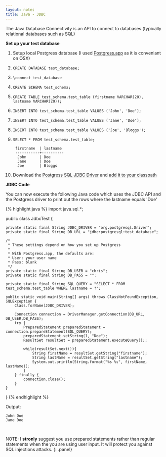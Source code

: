 ```yaml
---
layout: notes
title: Java - JDBC
---
```


The Java Database Connectivity is an API to connect to databases (typically relational databases such as SQL)

**Set up your test database**

1. Setup local Postgress database (I used [Postgress.app](http://postgresapp.com/) as it is conveniant on OSX)
2. `CREATE DATABASE test_database;`
3. `\connect test_database`
4. `CREATE SCHEMA test_schema;`
5. `CREATE TABLE test_schema.test_table (firstname VARCHAR(20), lastname VARCHAR(20));`
6. `INSERT INTO test_schema.test_table VALUES ('John', 'Doe');`
7. `INSERT INTO test_schema.test_table VALUES ('Jane', 'Doe');`
8. `INSERT INTO test_schema.test_table VALUES ('Joe', 'Bloggs');`
9. `SELECT * FROM test_schema.test_table;`

   ~~~
    firstname  | lastname
    -----------+----------
     John      | Doe
     Jane      | Doe
     Joe       | Bloggs
   ~~~

10. Download the [Postgress SQL JDBC Driver](https://jdbc.postgresql.org/download.html) and [add it to your classpath](https://jdbc.postgresql.org/documentation/head/classpath.html)

**JDBC Code**

You can now execute the following Java code which uses the JDBC API and the Postgress driver to print out the rows where the lastname equals 'Doe'

{% highlight java %}
import java.sql.*;

public class JdbcTest {

    private static final String JDBC_DRIVER = "org.postgresql.Driver";
    private static final String DB_URL = "jdbc:postgresql:test_database";

    /*
     * These settings depend on how you set up Postgress
     *
     * With Postgress.app, the defaults are:
     * User: your user name
     * Pass: blank
     */
    private static final String DB_USER = "chris";
    private static final String DB_PASS = "";

    private static final String SQL_QUERY = "SELECT * FROM test_schema.test_table WHERE lastname = ?";

    public static void main(String[] args) throws ClassNotFoundException, SQLException {
        Class.forName(JDBC_DRIVER);

        Connection connection = DriverManager.getConnection(DB_URL, DB_USER,DB_PASS);
        try {
            PreparedStatement preparedStatement = connection.prepareStatement(SQL_QUERY);
            preparedStatement.setString(1, "Doe");
            ResultSet resultSet = preparedStatement.executeQuery();;

            while(resultSet.next()){
                String firstName = resultSet.getString("firstname");
                String lastName = resultSet.getString("lastname");
                System.out.println(String.format("%s %s", firstName, lastName));
            }
        } finally {
            connection.close();
        }
    }
}
{% endhighlight %}

Output:

~~~
John Doe
Jane Doe
~~~
<br>

NOTE: I **stronly** suggest you use prepared statements rather than regular statements when the you are using user input. It will protect you against SQL injections attacks.
{: .panel}
